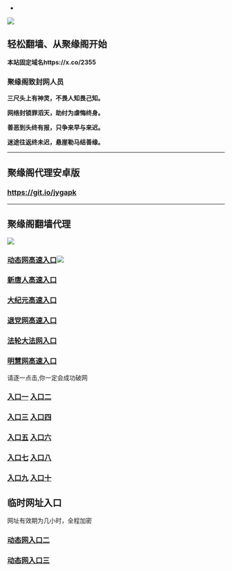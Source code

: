 * 
![](https://raw.githubusercontent.com/hao369/a/master/j.jpg)



## 轻松翻墙、从聚缘阁开始

**本站固定域名https://x.co/2355**

### 聚缘阁致封网人员

**三尺头上有神灵，不畏人知畏己知。**

**网络封锁罪滔天，助纣为虐悔终身。**

**善恶到头终有报，只争来早与来迟。**

**迷途往返终未迟，悬崖勒马结善缘。**

***



##  聚缘阁代理安卓版

### https://git.io/jygapk


***



## 聚缘阁翻墙代理 

![](https://raw.githubusercontent.com/hao369/a/master/wx2.jpg)

### [动态网高速入口](https://ctq2mk4us5.execute-api.us-east-2.amazonaws.com/26565/?id=2)![](https://raw.githubusercontent.com/hao369/a/master/jygdl.gif)

### [新唐人高速入口](https://ctq2mk4us5.execute-api.us-east-2.amazonaws.com/26565/?id=5)

### [大纪元高速入口](https://ctq2mk4us5.execute-api.us-east-2.amazonaws.com/26565/?id=7)

### [退党网高速入口](https://ctq2mk4us5.execute-api.us-east-2.amazonaws.com/26565/?id=8)

### [法轮大法网入口](https://ctq2mk4us5.execute-api.us-east-2.amazonaws.com/26565/?id=15)

### [明慧网高速入口](https://ctq2mk4us5.execute-api.us-east-2.amazonaws.com/26565/?id=3)

请逐一点击,你一定会成功破网

### **[入口一](http://x.co/2244)** **[入口二](http://x.co/3824)**


### **[入口三](https://s3.eu-central-1.amazonaws.com/jyg3/index.html)**  **[入口四](https://s3-ap-southeast-1.amazonaws.com/jyg4/index.html)**

### **[入口五](https://s3.ap-south-1.amazonaws.com/jyg5/index.html)**  **[入口六](https://s3-us-west-1.amazonaws.com/jyg6/index.html)**


###  **[入口七](https://s3-us-west-2.amazonaws.com/jyg7/index.html)**  **[入口八](https://s3-eu-west-1.amazonaws.com/jyg8/index.html)**


###  **[入口九](https://s3-ap-northeast-1.amazonaws.com/jyg9/index.html)**  **[入口十](https://s3.amazonaws.com/dtw/index.html)**



## 临时网址入口 

网址有效期为几小时，全程加密

### [动态网入口二](https://x.co/ddg)

### [动态网入口三](https://x.co/ddf)



